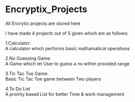 # Encryptix_Projects
All Encrytix projects are stored here

I have made 4 projects out of 5 given which are as follows:

1.Calculator:<br>
    A calculator which performs basic mathamatical operations<br>

2.No Guessing Game:<br>
    A Game which let User to guess a no within provided range<br>

3.Tic Tac Toe Game:<br>
    Basic Tic Tac Toe game between Two players<br>
    
4.To Do List<br>
    A proirity based List for better Time & work management<br>